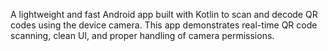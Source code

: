 A lightweight and fast Android app built with Kotlin to scan and decode QR codes using the device camera. This app demonstrates real-time QR code scanning, clean UI, and proper handling of camera permissions.
